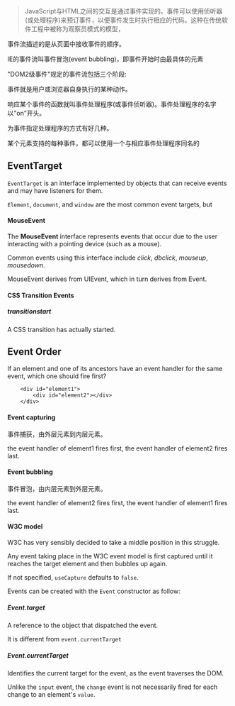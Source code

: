 > JavaScript与HTML之间的交互是通过事件实现的。事件可以使用侦听器(或处理程序)来预订事件，以便事件发生时执行相应的代码。这种在传统软件工程中被称为观察员模式的模型，

事件流描述的是从页面中接收事件的顺序。

IE的事件流叫事件冒泡(event bubbling)，即事件开始时由最具体的元素

"DOM2级事件"规定的事件流包括三个阶段:

事件就是用户或浏览器自身执行的某种动作。

响应某个事件的函数就叫事件处理程序(或事件侦听器)。事件处理程序的名字以"on"开头。

为事件指定处理程序的方式有好几种。

某个元素支持的每种事件，都可以使用一个与相应事件处理程序同名的

## EventTarget

`EventTarget` is an interface implemented by objects that can receive events and may have listeners for them.

`Element`, `document`, and `window` are the most common event targets, but 

#### MouseEvent

The **MouseEvent** interface represents events that occur due to the user interacting with a pointing device (such as a mouse).

Common events using this interface include *click*, *dbclick*, *mouseup*, *mousedown*.

MouseEvent derives from UIEvent, which in turn derives from Event. 

#### CSS Transition Events

##### transitionstart

A CSS transition has actually started.

## Event Order

If an element and one of its ancestors have an event handler for the same event, which one should fire first?

        <div id="element1">
            <div id="element2"></div>
        </div>

#### Event capturing

事件捕获，由外层元素到内层元素。

the event handler of element1 fires first, the event handler of element2 fires last.

#### Event bubbling

事件冒泡，由内层元素到外层元素。

the event handler of element2 fires first, the event handler of element1 fires last.

#### W3C model

W3C has very sensibly decided to take a middle position in this struggle.

Any event taking place in the W3C event model is first captured until it reaches the target element and then bubbles up again.

If not specified, `useCapture` defaults to `false`.

Events can be created with the `Event` constructor as follow:

##### Event.target

A reference to the object that dispatched the event.

It is different from `event.currentTarget`  

##### Event.currentTarget

Identifies the current target for the event, as the event traverses the DOM.

Unlike the `input` event, the `change` event is not necessarily fired for each change to an element's `value`.




